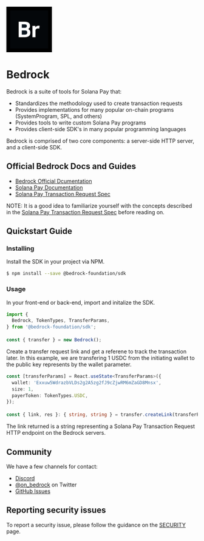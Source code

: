 <p>
  <a href="https://bedrock.fyi">
    <img alt="Bedrock Foundation" src="packages/marketing/public/bedrock-logo.png" style="background: black; padding: 10px" width="100" />
  </a>
</p>

# Bedrock
Bedrock is a suite of tools for Solana Pay that:

- Standardizes the methodology used to create transaction requests
- Provides implementations for many popular on-chain programs (SystemProgram, SPL, and others)
- Provides tools to write custom Solana Pay programs
- Provides client-side SDK's in many popular programming languages

Bedrock is comprised of two core components: a server-side HTTP server, and a client-side SDK. 

## Official Bedrock Docs and Guides

- [Bedrock Official Dcumentation](https://docs.bedrock.fyi)
- [Solana Pay Documentation](https://docs.solanapay.com/)
- [Solana Pay Transaction Request Spec](https://github.com/solana-labs/solana-pay/blob/master/SPEC.md#specification-transaction-request)

NOTE: It is a good idea to familiarize yourself with the concepts described in the [Solana Pay Transaction Request Spec](https://github.com/solana-labs/solana-pay/blob/master/SPEC.md#specification-transaction-request) before reading on.


## Quickstart Guide

### Installing

Install the SDK in your project via NPM.
```bash
$ npm install --save @bedrock-foundation/sdk
```

### Usage
In your front-end or back-end, import and initalize the SDK.
```ts
import {
  Bedrock, TokenTypes, TransferParams,
} from '@bedrock-foundation/sdk';

const { transfer } = new Bedrock();
```
Create a transfer request link and get a referene to track the transaction later. In this example, we are transfering 1 USDC from the initiating wallet to the public key represents by the wallet parameter.
```.ts
const [transferParams] = React.useState<TransferParams>({
  wallet: 'Exxuw5WdrazbVLDs2g2A5zg2fJ9cZjwRM6mZaGD8Mnsx',
  size: 1,
  payerToken: TokenTypes.USDC,
});

const { link, res }: { string, string } = transfer.createLink(transferParams)
```
The link returned is a string representing a Solana Pay Transaction Request HTTP endpoint on the Bedrock servers.

## Community

We have a few channels for contact:

- [Discord](https://discord.gg/on_bedrock)
- [@on_bedrock](https://twitter.com/on_bedrock) on Twitter
- [GitHub Issues](https://github.com/bedrock-foundation/bedrock/issues)


## Reporting security issues

To report a security issue, please follow the guidance on the [SECURITY](.github/SECURITY.md) page.
